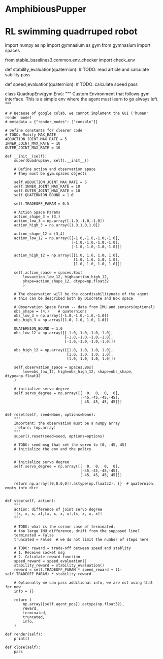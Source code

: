 # AmphibiousPupper
# RL swimming quadrruped robot


import numpy as np
import gymnasium as gym
from gymnasium import spaces

from stable_baselines3.common.env_checker import check_env


def stability_evaluation(quaternion):
    # TODO: read article and calculate sability
    pass

def speed_evaluation(quaternion):
    # TODO: calculate speed
    pass

class QuadrupEnv(gym.Env):
    """
    Custom Environment that follows gym interface.
    This is a simple env where the agent must learn to go always left.
    """

    # # Because of google colab, we cannot implement the GUI ('human' render mode)
    # metadata = {"render_modes": ["console"]}

    # Define constants for clearer code
    # TODO: Modify MAX_RATE
    ABDUCTION_JOINT_MAX_RATE = 5
    INNER_JOINT_MAX_RATE = 10
    OUTER_JOINT_MAX_RATE = 10

    def __init__(self):
        super(QuadrupEnv, self).__init__()

        # Define action and observation space
        # They must be gym.spaces objects
        
        self.ABDUCTION_JOINT_MAX_RATE = 5
        self.INNER_JOINT_MAX_RATE = 10
        self.OUTER_JOINT_MAX_RATE = 10
        self.QUATERNION_BOUND = 1.0
        
        self.TRADEOFF_PARAM = 0.5
        
        # Action Space Params
        action_shape_3 = (3,)
        action_low_3 = np.array([-1.0,-1.0,-1.0])
        action_high_3 = np.array([1.0,1.0,1.0])
        
        action_shape_12 = (3,4)
        action_low_12 = np.array([[-1.0,-1.0,-1.0,-1.0],
                                  [-1.0,-1.0,-1.0,-1.0],
                                  [-1.0,-1.0,-1.0,-1.0]])
        
        action_high_12 = np.array([[1.0, 1.0, 1.0, 1.0],
                                   [1.0, 1.0, 1.0, 1.0],
                                   [1.0, 1.0, 1.0, 1.0]])
        
        self.action_space = spaces.Box(
            low=action_low_12, high=action_high_12, 
            shape=action_shape_12, dtype=np.float32
            )
        
        # The observation will be the coordisabilitynate of the agent
        # this can be described both by Discrete and Box space
        
        # Observation Space Param -- data from IMU and sensors(optional)
        obs_shape = (4,)    # quaternions
        obs_low_3 = np.array([-1.0,-1.0,-1.0,-1.0])
        obs_high_3 = np.array([1.0, 1.0, 1.0, 1.0])
        
        QUATERNION_BOUND = 1.0
        obs_low_12 = np.array([[-1.0,-1.0,-1.0,-1.0],
                               [-1.0,-1.0,-1.0,-1.0],
                               [-1.0,-1.0,-1.0,-1.0]])
        
        obs_high_12 = np.array([[1.0, 1.0, 1.0, 1.0],
                                [1.0, 1.0, 1.0, 1.0],
                                [1.0, 1.0, 1.0, 1.0]])
        
        self.observation_space = spaces.Box(
            low=obs_low_12, high=obs_high_12, shape=obs_shape, dtype=np.float32
        )
        
        # initialize servo degree
        self.servo_degree = np.array([[  0,  0,  0,  0],
                                      [-45,-45,-45,-45],
                                      [ 45, 45, 45, 45]])


    def reset(self, seed=None, options=None):
        """
        Important: the observation must be a numpy array
        :return: (np.array)
        """
        super().reset(seed=seed, options=options)

        # TODO: send msg that set the servo to [0, -45, 45]
        # initialize the env and the policy
        
        
        # initialize servo degree
        self.servo_degree = np.array([[  0,  0,  0,  0],
                                      [-45,-45,-45,-45],
                                      [ 45, 45, 45, 45]])
        
        return np.array([0,0,0,0]).astype(np.float32), {}  # quaternion, empty info dict


    def step(self, action):
        """
        action: difference of joint servo degree
        [[x, x, x, x],[x, x, x, x],[x, x, x, x]]
        """

        # TODO: what is the cornor case of terminated,
        # too large IMU difference, drift from the supposed line?
        terminated = False
        truncated = False  # we do not limit the number of steps here

        # TODO: reward = trade-off between speed and stablity
        # 1. Receive socket msg
        # 2. Calculate reward function
        speed_reward = speed_evaluation()
        stability_reward = stability_evaluation()
        reward = self.TRADEOFF_PARAM * speed_reward + (1-self.TRADEOFF_PARAM) * stability_reward

        # Optionally we can pass additional info, we are not using that for now
        info = {}

        return (
            np.array([self.agent_pos]).astype(np.float32),
            reward,
            terminated,
            truncated,
            info,
        )

    def render(self):
        print()

    def close(self):
        pass
